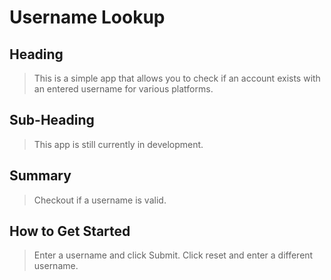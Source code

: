 # Username Lookup #

## Heading ##
  > This is a simple app that allows you to check if an account exists with an entered username for various platforms.

## Sub-Heading ##
  > This app is still currently in development.

## Summary ##
  > Checkout if a username is valid.

## How to Get Started ##
  > Enter a username and click Submit. Click reset and enter a different username.

